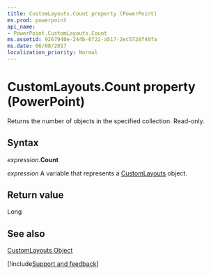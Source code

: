 ```yaml
---
title: CustomLayouts.Count property (PowerPoint)
ms.prod: powerpoint
api_name:
- PowerPoint.CustomLayouts.Count
ms.assetid: 9267940e-244b-6f22-a517-2ec5728f40fa
ms.date: 06/08/2017
localization_priority: Normal
---
```



# CustomLayouts.Count property (PowerPoint)

Returns the number of objects in the specified collection. Read-only.


## Syntax

_expression_.**Count**

_expression_ A variable that represents a [CustomLayouts](PowerPoint.CustomLayouts.md) object.


## Return value

Long


## See also


[CustomLayouts Object](PowerPoint.CustomLayouts.md)

[!include[Support and feedback](~/includes/feedback-boilerplate.md)]